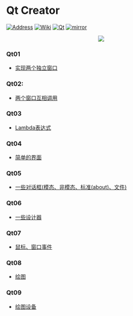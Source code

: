 # Qt Creator

[![Address][address-img]][address] [![Wiki][wiki-img]][wiki] [![Qt][qt-img]][qt] [![mirror][mirror-img]][mirror]

[address]:https://github.com/liuiwxye/Qt5
[address-img]:https://img.shields.io/badge/view-address-yellow.svg

[wiki-img]: https://img.shields.io/badge/docs-Wiki-blue.svg
[wiki]: https://en.wikipedia.org/wiki/Qt_(software)

[qt-img]:https://img.shields.io/badge/Qt-qmake-green.svg
[qt]: https://www.qt.io

[mirror-img]:https://img.shields.io/badge/mirror-Soft-blue.svg
[mirror]:https://mirrors.tuna.tsinghua.edu.cn/qt/

<div align=center>
<img src="https://cdn2.hubspot.net/hubfs/149513/Qt2017/qt_logo_with_text_green_rgb.png?t=1532498450722">
</div>


### Qt01
  
* [实现两个独立窗口](https://github.com/liuiwxye/Qt5/tree/master/Qt01)

### Qt02:

* [两个窗口互相调用](https://github.com/liuiwxye/Qt5/tree/master/Qt02)

### Qt03
  
* [Lambda表达式](https://github.com/liuiwxye/Qt5/tree/master/Qt03)

### Qt04

* [简单的界面](https://github.com/liuiwxye/Qt5/tree/master/Qt04)

### Qt05

* [一些对话框(模态、非模态、标准(about)、文件)](https://github.com/liuiwxye/Qt5/tree/master/Qt05)

### Qt06

* [一些设计器](https://github.com/liuiwxye/Qt5/tree/master/Qt06)

### Qt07

* [鼠标、窗口事件](https://github.com/liuiwxye/Qt5/tree/master/Qt07)

### Qt08

* [绘图](https://github.com/liuiwxye/Qt5/tree/master/Qt08)

### Qt09

* [绘图设备](https://github.com/liuiwxye/Qt5/tree/master/Qt09)
